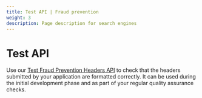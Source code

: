 ```yaml
---
title: Test API | Fraud prevention
weight: 3
description: Page description for search engines
---
```


# Test API

Use our [Test Fraud Prevention Headers API](http://localhost:3000/documentation/apis/test-fraud-headers) to check that the headers submitted by your application are formatted correctly. It can be used during the initial development phase and as part of your regular quality assurance checks.
